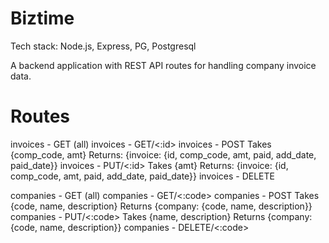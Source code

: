 # Biztime

Tech stack: Node.js, Express, PG, Postgresql

A backend application with REST API routes for handling company invoice data.



# Routes
  invoices - GET (all)
  invoices - GET/<:id>
  invoices - POST
    Takes {comp_code, amt}
    Returns: {invoice: {id, comp_code, amt, paid, add_date, paid_date}}
  invoices - PUT/<:id>
    Takes {amt}
    Returns: {invoice: {id, comp_code, amt, paid, add_date, paid_date}}
   invoices - DELETE
   
  companies - GET (all)
  companies - GET/<:code>
  companies - POST
    Takes {code, name, description}
    Returns {company: {code, name, description}}
  companies - PUT/<:code>
    Takes {name, description}
    Returns {company: {code, name, description}}
  companies - DELETE/<:code>
###
